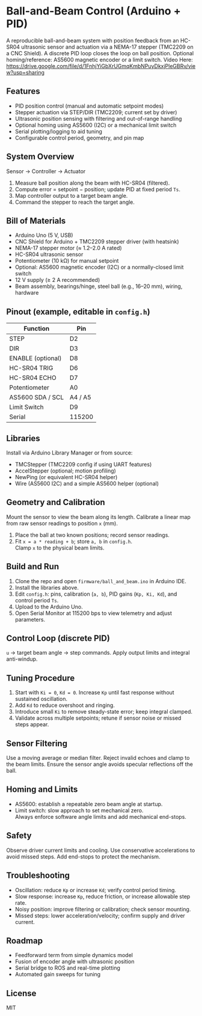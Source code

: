 
# Ball-and-Beam Control (Arduino + PID)

A reproducible ball-and-beam system with position feedback from an HC-SR04 ultrasonic sensor and actuation via a NEMA-17 stepper (TMC2209 on a CNC Shield). A discrete PID loop closes the loop on ball position. Optional homing/reference: AS5600 magnetic encoder or a limit switch.
Video Here: https://drive.google.com/file/d/1FnhjYiGbXrUGmqKmbNPuyDkxjPleGBRv/view?usp=sharing
## Features
- PID position control (manual and automatic setpoint modes)
- Stepper actuation via STEP/DIR (TMC2209; current set by driver)
- Ultrasonic position sensing with filtering and out-of-range handling
- Optional homing using AS5600 (I2C) or a mechanical limit switch
- Serial plotting/logging to aid tuning
- Configurable control period, geometry, and pin map

## System Overview
Sensor → Controller → Actuator  
1) Measure ball position along the beam with HC-SR04 (filtered).  
2) Compute error = setpoint − position; update PID at fixed period `Ts`.  
3) Map controller output to a target beam angle.  
4) Command the stepper to reach the target angle.  

## Bill of Materials
- Arduino Uno (5 V, USB)
- CNC Shield for Arduino + TMC2209 stepper driver (with heatsink)
- NEMA-17 stepper motor (≈ 1.2–2.0 A rated)
- HC-SR04 ultrasonic sensor
- Potentiometer (10 kΩ) for manual setpoint
- Optional: AS5600 magnetic encoder (I2C) or a normally-closed limit switch
- 12 V supply (≥ 2 A recommended)
- Beam assembly, bearings/hinge, steel ball (e.g., 16–20 mm), wiring, hardware

## Pinout (example, editable in `config.h`)
| Function          | Pin    |
|-------------------|--------|
| STEP              | D2     |
| DIR               | D3     |
| ENABLE (optional) | D8     |
| HC-SR04 TRIG      | D6     |
| HC-SR04 ECHO      | D7     |
| Potentiometer     | A0     |
| AS5600 SDA / SCL  | A4 / A5|
| Limit Switch      | D9     |
| Serial            | 115200 |

## Libraries
Install via Arduino Library Manager or from source:
- TMCStepper (TMC2209 config if using UART features)
- AccelStepper (optional; motion profiling)
- NewPing (or equivalent HC-SR04 helper)
- Wire (AS5600 I2C) and a simple AS5600 helper (optional)

## Geometry and Calibration
Mount the sensor to view the beam along its length. Calibrate a linear map from raw sensor readings to position `x` (mm).
1) Place the ball at two known positions; record sensor readings.  
2) Fit `x = a * reading + b`; store `a, b` in `config.h`.  
Clamp `x` to the physical beam limits.

## Build and Run
1) Clone the repo and open `firmware/ball_and_beam.ino` in Arduino IDE.  
2) Install the libraries above.  
3) Edit `config.h`: pins, calibration (`a, b`), PID gains (`Kp, Ki, Kd`), and control period `Ts`.  
4) Upload to the Arduino Uno.  
5) Open Serial Monitor at 115200 bps to view telemetry and adjust parameters.

## Control Loop (discrete PID)
`u` → target beam angle → step commands. Apply output limits and integral anti-windup.

## Tuning Procedure
1) Start with `Ki = 0`, `Kd = 0`. Increase `Kp` until fast response without sustained oscillation.  
2) Add `Kd` to reduce overshoot and ringing.  
3) Introduce small `Ki` to remove steady-state error; keep integral clamped.  
4) Validate across multiple setpoints; retune if sensor noise or missed steps appear.

## Sensor Filtering
Use a moving average or median filter. Reject invalid echoes and clamp to the beam limits. Ensure the sensor angle avoids specular reflections off the ball.

## Homing and Limits
- AS5600: establish a repeatable zero beam angle at startup.  
- Limit switch: slow approach to set mechanical zero.  
Always enforce software angle limits and add mechanical end-stops.

## Safety
Observe driver current limits and cooling. Use conservative accelerations to avoid missed steps. Add end-stops to protect the mechanism.

## Troubleshooting
- Oscillation: reduce `Kp` or increase `Kd`; verify control period timing.  
- Slow response: increase `Kp`, reduce friction, or increase allowable step rate.  
- Noisy position: improve filtering or calibration; check sensor mounting.  
- Missed steps: lower acceleration/velocity; confirm supply and driver current.

## Roadmap
- Feedforward term from simple dynamics model  
- Fusion of encoder angle with ultrasonic position  
- Serial bridge to ROS and real-time plotting  
- Automated gain sweeps for tuning

## License
MIT

